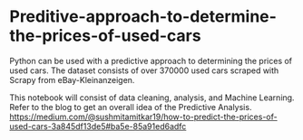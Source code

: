 # Preditive-approach-to-determine-the-prices-of-used-cars
Python can be used with a predictive approach to determining the prices of used cars. 
The dataset consists of over 370000 used cars scraped with Scrapy from eBay-Kleinanzeigen.


This notebook will consist of data cleaning, analysis, and Machine Learning.
Refer to the blog to get an overall idea of the Predictive Analysis.
https://medium.com/@sushmitamitkar19/how-to-predict-the-prices-of-used-cars-3a845df13de5#ba5e-85a91ed6adfc
